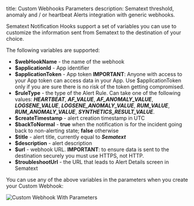 title: Custom Webhooks Parameters
description: Sematext threshold, anomaly and / or heartbeat Alerts integration with generic webhooks.

Sematext Notification Hooks support a set of variables you can use to customize the information sent from Sematext to the destination of your choice. 

The following variables are supported:

 * **$webHookName** - the name of the webhook
 * **$applicationId** - App identifier
 * **$applicationToken** - App token **IMPORTANT**: Anyone with access to your App token can access data in your App. Use $applicationToken only if you are sure there is no risk of the token getting compromised.
 * **$ruleType** - the type of the Alert Rule. Can take one of the following values: ***HEARTBEAT***, ***AF_VALUE***, ***AF_ANOMALY_VALUE***, ***LOGSENE_VALUE***, ***LOGSENE_ANOMALY_VALUE***, ***RUM_VALUE***, ***RUM_ANOMALY_VALUE***, ***SYNTHETICS_RESULT_VALUE***.  
 * **$createTimestamp** - alert creation timestamp in UTC
 * **$backToNormal** - **true** when the notification is for the incident going back to non-alerting state; **false** otherwise
 * **$title** - alert title, currently equal to ***Sematext***
 * **$description** - alert description
 * **$url** - webhook URL. **IMPORTANT**: to ensure data is sent to the destination securely you must use HTTPS, not HTTP.
 * **$troubleshootUrl** - the URL that leads to Alert Details screen in Sematext

You can use any of the above variables in the parameters when you create your Custom Webhook:

<img class="content-modal-image" alt="Custom Webhook With Parameters" src="../../images/integrations/custom-webhook-with-parameters.png" title="Create Custom Webhook With Parameters">
